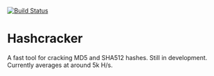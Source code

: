 [![Build Status](https://travis-ci.org/PerhapsSomeone/Hashcracker.svg?branch=master)](https://travis-ci.org/PerhapsSomeone/Hashcracker)
# Hashcracker
A fast tool for cracking MD5 and SHA512 hashes. Still in development.
Currently averages at around 5k H/s.
